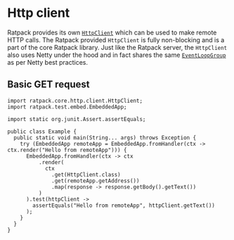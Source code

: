 # Http client

Ratpack provides its own [`HttpClient`](api/ratpack/core/http/client/HttpClient.html) which can be used to make remote HTTP calls.
The Ratpack provided `HttpClient` is fully non-blocking and is a part of the core Ratpack library.
Just like the Ratpack server, the `HttpClient` also uses Netty under the hood and in fact shares the same [`EventLoopGroup`](http://netty.io/4.1/api/io/netty/channel/EventLoopGroup.html) as per Netty best practices.


## Basic GET request


```language-java
import ratpack.core.http.client.HttpClient;
import ratpack.test.embed.EmbeddedApp;

import static org.junit.Assert.assertEquals;

public class Example {
  public static void main(String... args) throws Exception {
    try (EmbeddedApp remoteApp = EmbeddedApp.fromHandler(ctx -> ctx.render("Hello from remoteApp"))) {
      EmbeddedApp.fromHandler(ctx -> ctx
          .render(
            ctx
              .get(HttpClient.class)
              .get(remoteApp.getAddress())
              .map(response -> response.getBody().getText())
          )
      ).test(httpClient -> 
        assertEquals("Hello from remoteApp", httpClient.getText())
      );
    }
  }
}
```
